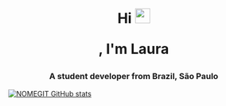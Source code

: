 <h1 align="center">Hi <img src=https://github.com/TheDudeThatCode/TheDudeThatCode/blob/master/Assets/Earth.gif width="30">

, I'm Laura</h1> 
<h3 align="center">A student developer from Brazil, São Paulo</h3>

[![NOMEGIT GitHub stats](https://github-readme-stats.vercel.app/api?username=laura4343)](https://github.com/laura4343/github-readme-stats)
